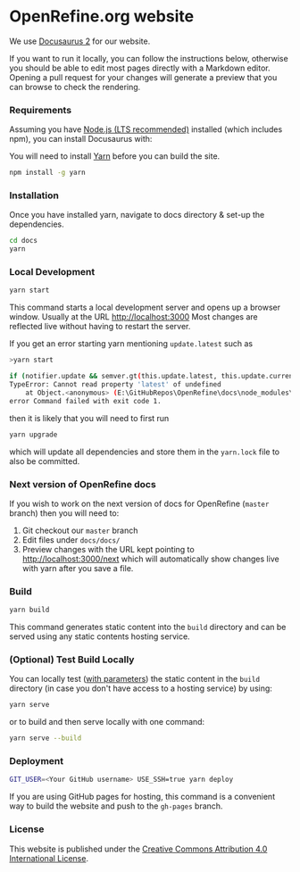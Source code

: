 OpenRefine.org website
======================

We use [Docusaurus 2](https://v2.docusaurus.io/) for our website.

If you want to run it locally, you can follow the instructions below, otherwise you should be able to edit most pages directly with a Markdown editor. Opening a pull request for your changes will generate a preview that you can browse to check the
rendering.

### Requirements

Assuming you have [Node.js (LTS recommended)](https://nodejs.org/en/download/) installed (which includes npm), you can install Docusaurus with:

You will need to install [Yarn](https://yarnpkg.com/getting-started/install) before you can build the site.

```sh
npm install -g yarn
```

### Installation

Once you have installed yarn, navigate to docs directory & set-up the dependencies.

```sh
cd docs
yarn
```

### Local Development

```sh
yarn start
```

This command starts a local development server and opens up a browser window. Usually at the URL <http://localhost:3000>
Most changes are reflected live without having to restart the server.

If you get an error starting yarn mentioning `update.latest` such as

```sh
>yarn start

if (notifier.update && semver.gt(this.update.latest, this.update.current)) {
TypeError: Cannot read property 'latest' of undefined
    at Object.<anonymous> (E:\GitHubRepos\OpenRefine\docs\node_modules\@docusaurus\core\bin\docusaurus.js:49:46)
error Command failed with exit code 1.
```

then it is likely that you will need to first run

```sh
yarn upgrade
```

which will update all dependencies and store them in the `yarn.lock` file to also be committed.

### Next version of OpenRefine docs

If you wish to work on the next version of docs for OpenRefine (`master` branch) then you will need to:

1. Git checkout our `master` branch
2. Edit files under `docs/docs/`
3. Preview changes with the URL kept pointing to <http://localhost:3000/next> which will automatically
   show changes live with yarn after you save a file.

### Build

```sh
yarn build
```

This command generates static content into the `build` directory and can be served using any static contents hosting service.
### (Optional) Test Build Locally
You can locally test ([with parameters](https://docusaurus.io/docs/cli#docusaurus-serve-sitedir)) the static content in the `build` directory (in case you don't have access to a hosting service) by using:

```sh
yarn serve
```

or to build and then serve locally with one command:

```sh
yarn serve --build
```

### Deployment

```sh
GIT_USER=<Your GitHub username> USE_SSH=true yarn deploy
```

If you are using GitHub pages for hosting, this command is a convenient way to build the website
and push to the `gh-pages` branch.

### License

This website is published under the [Creative Commons Attribution 4.0 International License](http://creativecommons.org/licenses/by/4.0/).
